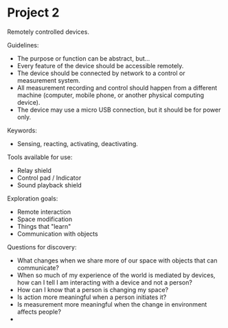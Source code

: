 # Project 2

Remotely controlled devices.

Guidelines:   
- The purpose or function can be abstract, but...
- Every feature of the device should be accessible remotely.
- The device should be connected by network to a control or measurement system.
- All measurement recording and control should happen from a different machine (computer, mobile phone, or another physical computing device).
- The device may use a micro USB connection, but it should be for power only.

Keywords:  
- Sensing, reacting, activating, deactivating.

Tools available for use:
- Relay shield
- Control pad / Indicator
- Sound playback shield

Exploration goals:   
- Remote interaction
- Space modification  
- Things that "learn"
- Communication with objects

Questions for discovery:
- What changes when we share more of our space with objects that can communicate?
- When so much of my experience of the world is mediated by devices, how can I tell I am interacting with a device and not a person?
- How can I know that a person is changing my space?
- Is action more meaningful when a person initiates it?  
- Is measurement more meaningful when the change in environment affects people?
- 